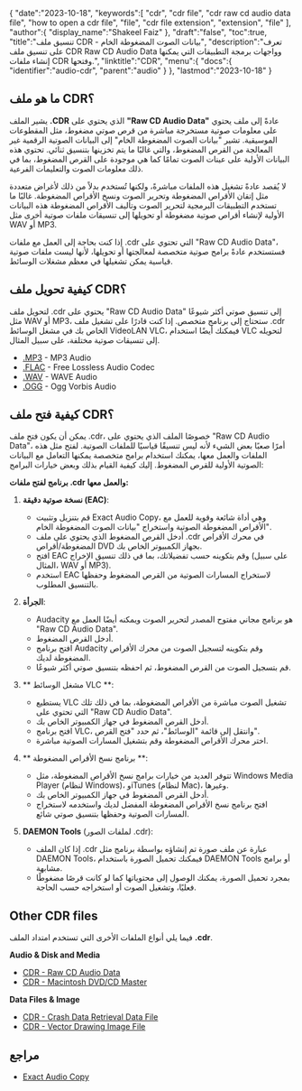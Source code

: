 {
   "date":"2023-10-18",
   "keywords":[
      "cdr",
      "cdr file",
      "cdr raw cd audio data file",
      "how to open a cdr file",
      "file",
      "cdr file extension",
      "extension",
      "file"
   ],
   "author":{
      "display_name":"Shakeel Faiz"
   },
   "draft":"false",
   "toc":true,
   "title":"تنسيق ملف CDR - بيانات الصوت المضغوطة الخام",
   "description":"تعرف على تنسيق ملف CDR Raw CD Audio Data وواجهات برمجة التطبيقات التي يمكنها إنشاء ملفات CDR وفتحها.",
   "linktitle":"CDR",
   "menu":{
      "docs":{
         "identifier":"audio-cdr",
         "parent":"audio"
      }
   },
   "lastmod":"2023-10-18"
}

## ما هو ملف CDR؟

يشير الملف **.CDR** الذي يحتوي على **"Raw CD Audio Data"** عادةً إلى ملف يحتوي على معلومات صوتية مستخرجة مباشرة من قرص صوتي مضغوط، مثل المقطوعات الموسيقية. تشير "بيانات الصوت المضغوطة الخام" إلى البيانات الصوتية الرقمية غير المعالجة من القرص المضغوط، والتي غالبًا ما يتم تخزينها بتنسيق ثنائي. تحتوي هذه البيانات الأولية على عينات الصوت تمامًا كما هي موجودة على القرص المضغوط، بما في ذلك معلومات الصوت والتعليمات الفرعية.

لا يُقصد عادةً تشغيل هذه الملفات مباشرةً، ولكنها تُستخدم بدلاً من ذلك لأغراض متعددة مثل إتقان الأقراص المضغوطة وتحرير الصوت ونسخ الأقراص المضغوطة. غالبًا ما تستخدم التطبيقات البرمجية لتحرير الصوت وتأليف الأقراص المضغوطة هذه البيانات الأولية لإنشاء أقراص صوتية مضغوطة أو تحويلها إلى تنسيقات ملفات صوتية أخرى مثل WAV أو MP3.

إذا كنت بحاجة إلى العمل مع ملفات .cdr التي تحتوي على "Raw CD Audio Data"، فستستخدم عادةً برامج صوتية متخصصة لمعالجتها أو تحويلها، لأنها ليست ملفات صوتية قياسية يمكن تشغيلها في معظم مشغلات الوسائط.

## كيفية تحويل ملف CDR؟

لتحويل ملف .cdr يحتوي على "Raw CD Audio Data" إلى تنسيق صوتي أكثر شيوعًا مثل WAV أو MP3، ستحتاج إلى برنامج متخصص. إذا كنت قادرًا على تشغيل ملف .cdr الخاص بك في مشغل الوسائط VideoLAN VLC، فيمكنك أيضًا استخدام VLC لتحويله إلى تنسيقات صوتية مختلفة، على سبيل المثال.

- [.MP3](/audio/mp3/) - MP3 Audio
- [.FLAC](/audio/flac/) - Free Lossless Audio Codec
- [.WAV](/audio/wav/) - WAVE Audio
- [.OGG](/audio/ogg/) - Ogg Vorbis Audio

## كيفية فتح ملف CDR؟

يمكن أن يكون فتح ملف .cdr، خصوصًا الملف الذي يحتوي على "Raw CD Audio Data"، أمرًا صعبًا بعض الشيء لأنه ليس تنسيقًا قياسيًا للملفات الصوتية. لفتح مثل هذه الملفات والعمل معها، يمكنك استخدام برامج متخصصة يمكنها التعامل مع البيانات الصوتية الأولية للقرص المضغوط. إليك كيفية القيام بذلك وبعض خيارات البرامج:

**برنامج لفتح ملفات .cdr والعمل معها:**

1. **نسخة صوتية دقيقة (EAC)**:
    
     - قم بتنزيل وتثبيت Exact Audio Copy، وهي أداة شائعة وقوية للعمل مع الأقراص المضغوطة الصوتية واستخراج "بيانات الصوت المضغوطة الخام".
     - أدخل القرص المضغوط الذي يحتوي على ملف .cdr في محرك الأقراص المضغوطة/أقراص DVD بجهاز الكمبيوتر الخاص بك.
     - افتح EAC وقم بتكوينه حسب تفضيلاتك، بما في ذلك تنسيق الإخراج (على سبيل المثال، WAV أو MP3).
     - استخدم EAC لاستخراج المسارات الصوتية من القرص المضغوط وحفظها بالتنسيق المطلوب.
2. **الجرأة**:
    
     - Audacity هو برنامج مجاني مفتوح المصدر لتحرير الصوت ويمكنه أيضًا العمل مع "Raw CD Audio Data".
     - أدخل القرص المضغوط.
     - افتح برنامج Audacity وقم بتكوينه لتسجيل الصوت من محرك الأقراص المضغوطة لديك.
     - قم بتسجيل الصوت من القرص المضغوط، ثم احفظه بتنسيق صوتي أكثر شيوعًا.
3. ** مشغل الوسائط VLC **:
    
     - يستطيع VLC تشغيل الصوت مباشرة من الأقراص المضغوطة، بما في ذلك تلك التي تحتوي على "Raw CD Audio Data".
     - أدخل القرص المضغوط في جهاز الكمبيوتر الخاص بك.
     - افتح برنامج VLC، وانتقل إلى قائمة "الوسائط"، ثم حدد "فتح القرص".
     - اختر محرك الأقراص المضغوطة وقم بتشغيل المسارات الصوتية مباشرة.
4. ** برنامج نسخ الأقراص المضغوطة **:
    
     - تتوفر العديد من خيارات برامج نسخ الأقراص المضغوطة، مثل Windows Media Player (لنظام Windows)، وiTunes (لنظام Mac)، وغيرها.
     - أدخل القرص المضغوط في جهاز الكمبيوتر الخاص بك.
     - افتح برنامج نسخ الأقراص المضغوطة المفضل لديك واستخدمه لاستخراج المسارات الصوتية وحفظها بتنسيق صوتي شائع.
5. **DAEMON Tools** (لملفات الصور .cdr):
    
     - إذا كان الملف .cdr عبارة عن ملف صورة تم إنشاؤه بواسطة برنامج مثل DAEMON Tools، فيمكنك تحميل الصورة باستخدام DAEMON Tools أو برامج مشابهة.
     - بمجرد تحميل الصورة، يمكنك الوصول إلى محتوياتها كما لو كانت قرصًا مضغوطًا فعليًا، وتشغيل الصوت أو استخراجه حسب الحاجة.

## Other CDR files

فيما يلي أنواع الملفات الأخرى التي تستخدم امتداد الملف **.cdr**.

**Audio & Disk and Media**
- [CDR - Raw CD Audio Data](/audio/cdr/)
- [CDR - Macintosh DVD/CD Master](/disc-and-media/cdr/)

**Data Files & Image**
- [CDR - Crash Data Retrieval Data File](/misc/cdr-crash/)
- [CDR - Vector Drawing Image File](/image/cdr/)

## مراجع
* [Exact Audio Copy](https://en.wikipedia.org/wiki/Exact_Audio_Copy)